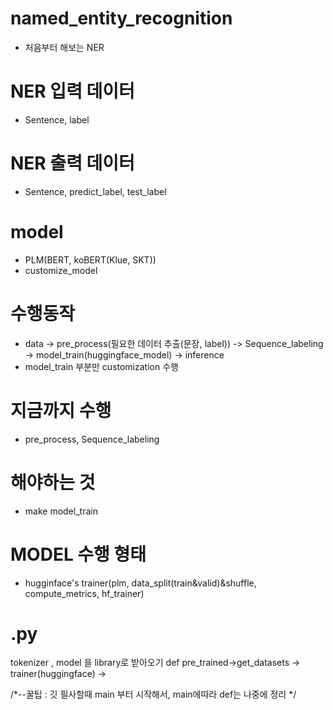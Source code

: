 # named_entity_recognition
- 처음부터 해보는 NER

# NER 입력 데이터 
- Sentence, label

# NER 출력 데이터
- Sentence, predict_label, test_label


# model
- PLM(BERT, koBERT(Klue, SKT))
- customize_model

# 수행동작
- data -> pre_process(필요한 데이터 추출(문장, label)) -> Sequence_labeling -> model_train(huggingface_model) -> inference 
- model_train 부분만 customization 수행

# 지금까지 수행
- pre_process, Sequence_labeling


# 해야하는 것
- make model_train

# MODEL 수행 형태
- hugginface's trainer(plm, data_split(train&valid)&shuffle, compute_metrics, hf_trainer)

# .py
tokenizer , model 을 library로 받아오기
def pre_trained->get_datasets -> trainer(huggingface) ->


/*--꿀팁 : 깃 필사할때 main 부터 시작해서, main에따라 def는 나중에 정리 */
